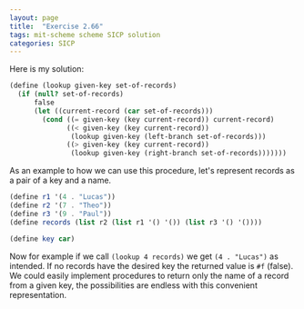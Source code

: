 ```yaml
---
layout: page
title:  "Exercise 2.66"
tags: mit-scheme scheme SICP solution
categories: SICP
---
```

Here is my solution:
```scheme
(define (lookup given-key set-of-records)
  (if (null? set-of-records)
      false
      (let ((current-record (car set-of-records)))
        (cond ((= given-key (key current-record)) current-record)
              ((< given-key (key current-record))
               (lookup given-key (left-branch set-of-records)))
              ((> given-key (key current-record))
               (lookup given-key (right-branch set-of-records)))))))
```
As an example to how we can use this procedure, let's represent records as a pair of a key and a name.
```scheme
(define r1 '(4 . "Lucas"))
(define r2 '(7 . "Theo"))
(define r3 '(9 . "Paul"))
(define records (list r2 (list r1 '() '()) (list r3 '() '())))

(define key car)
```
Now for example if we call `(lookup 4 records)` we get `(4 . "Lucas")` as intended. If no records have the desired key the returned value is `#f` (false). We could easily implement procedures to return only the name of a record from a given key, the possibilities are endless with this convenient representation.

